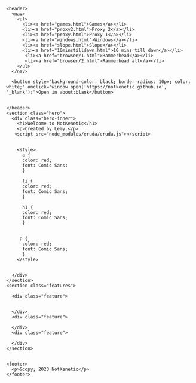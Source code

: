 <html lang="en">
  <head>
    <meta charset="UTF-8" />
    <meta name="viewport" content="width=device-width, initial-scale=1.0" />
    <title>NotKenetic</title>
  </head>
  <body>
    
<script>eruda.init();</script>
    <header>
      <nav>
        <ul>
          <li><a href="games.html">Games</a></li>
          <li><a href="proxy2.html">Proxy 2</a></li>
          <li><a href="proxy.html">Proxy 1</a></li>
          <li><a href="windows.html">Windows</a></li>
          <li><a href="slope.html">Slope</a></li>
          <li><a href="10minstilldawn.html">10 mins till dawn</a></li>
           <li><a href="browser/1.html">Rammerhead</a></li>
           <li><a href="browser/2.html">Rammerhead alt</a></li>
        </ul>
      </nav>
      
      <button style="background-color: black; border-radius: 10px; color: white;" onclick="window.open('https://notkenetic.github.io', '_blank');">Open in about:blank</button>
      
      
    </header>
    <section class="hero">
      <div class="hero-inner">
        <h1>Welcome to NotKenetic</h1>
        <p>Created by Lemy.</p>
       <script src="node_modules/eruda/eruda.js"></script>
        
        
        <style>
          a {
          color: red;
          font: Comic Sans:
          }
          
          li {
          color: red;
          font: Comic Sans;
          }
          
          h1 {
          color: red;
          font: Comic Sans;
          }
          
          
         p {
          color: red;
          font: Comic Sans;
          }
        </style>
        
        
      </div>
    </section>
    <section class="features">
     
      <div class="feature">
       
        
      </div>
      <div class="feature">
        
      </div>
      <div class="feature">
        
      </div>
    </section>
    
    
    <footer>
      <p>&copy; 2023 NotKenetic</p>
    </footer>
  </body>
</html>
